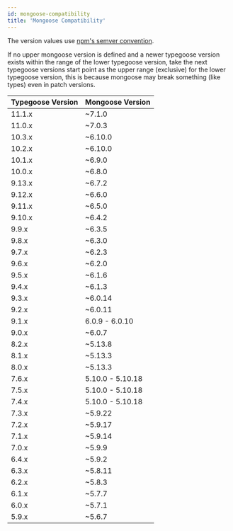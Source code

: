 ```yaml
---
id: mongoose-compatibility
title: 'Mongoose Compatibility'
---
```


The version values use [npm's semver convention](https://www.npmjs.com/package/semver).

If no upper mongoose version is defined and a newer typegoose version exists within the range of the lower typegoose version, take the next typegoose versions start point as the upper range (exclusive) for the lower typegoose version, this is because mongoose may break something (like types) even in patch versions.

| Typegoose Version | Mongoose Version |
| ----------------- | ---------------- |
| 11.1.x            | ~7.1.0           |
| 11.0.x            | ~7.0.3           |
| 10.3.x            | ~6.10.0          |
| 10.2.x            | ~6.10.0          |
| 10.1.x            | ~6.9.0           |
| 10.0.x            | ~6.8.0           |
| 9.13.x            | ~6.7.2           |
| 9.12.x            | ~6.6.0           |
| 9.11.x            | ~6.5.0           |
| 9.10.x            | ~6.4.2           |
| 9.9.x             | ~6.3.5           |
| 9.8.x             | ~6.3.0           |
| 9.7.x             | ~6.2.3           |
| 9.6.x             | ~6.2.0           |
| 9.5.x             | ~6.1.6           |
| 9.4.x             | ~6.1.3           |
| 9.3.x             | ~6.0.14          |
| 9.2.x             | ~6.0.11          |
| 9.1.x             | 6.0.9 - 6.0.10   |
| 9.0.x             | ~6.0.7           |
| 8.2.x             | ~5.13.8          |
| 8.1.x             | ~5.13.3          |
| 8.0.x             | ~5.13.3          |
| 7.6.x             | 5.10.0 - 5.10.18 |
| 7.5.x             | 5.10.0 - 5.10.18 |
| 7.4.x             | 5.10.0 - 5.10.18 |
| 7.3.x             | ~5.9.22          |
| 7.2.x             | ~5.9.17          |
| 7.1.x             | ~5.9.14          |
| 7.0.x             | ~5.9.9           |
| 6.4.x             | ~5.9.2           |
| 6.3.x             | ~5.8.11          |
| 6.2.x             | ~5.8.3           |
| 6.1.x             | ~5.7.7           |
| 6.0.x             | ~5.7.1           |
| 5.9.x             | ~5.6.7           |

